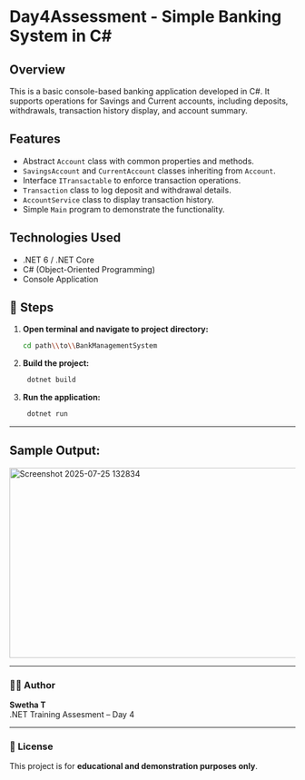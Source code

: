 # Day4Assessment - Simple Banking System in C#

## Overview

This is a basic console-based banking application developed in C#. It supports operations for Savings and Current accounts, including deposits, withdrawals, transaction history display, and account summary.

## Features

- Abstract `Account` class with common properties and methods.
- `SavingsAccount` and `CurrentAccount` classes inheriting from `Account`.
- Interface `ITransactable` to enforce transaction operations.
- `Transaction` class to log deposit and withdrawal details.
- `AccountService` class to display transaction history.
- Simple `Main` program to demonstrate the functionality.

## Technologies Used

- .NET 6 / .NET Core
- C# (Object-Oriented Programming)
- Console Application

## 🧭 Steps

1. **Open terminal and navigate to project directory:**

   ```bash
   cd path\\to\\BankManagementSystem

2. **Build the project:**

   ```bash
    dotnet build
2. **Run the application:**

   ```bash
    dotnet run

---
## Sample Output:

  <img width="607" height="335" alt="Screenshot 2025-07-25 132834" src="https://github.com/user-attachments/assets/87df6e17-ff02-4c8c-bf28-9d967e8a71b8" />

---

### 🧑‍💻 Author

**Swetha T**  
.NET Training Assesment – Day 4

---

### 📜 License

This project is for **educational and demonstration purposes only**.
